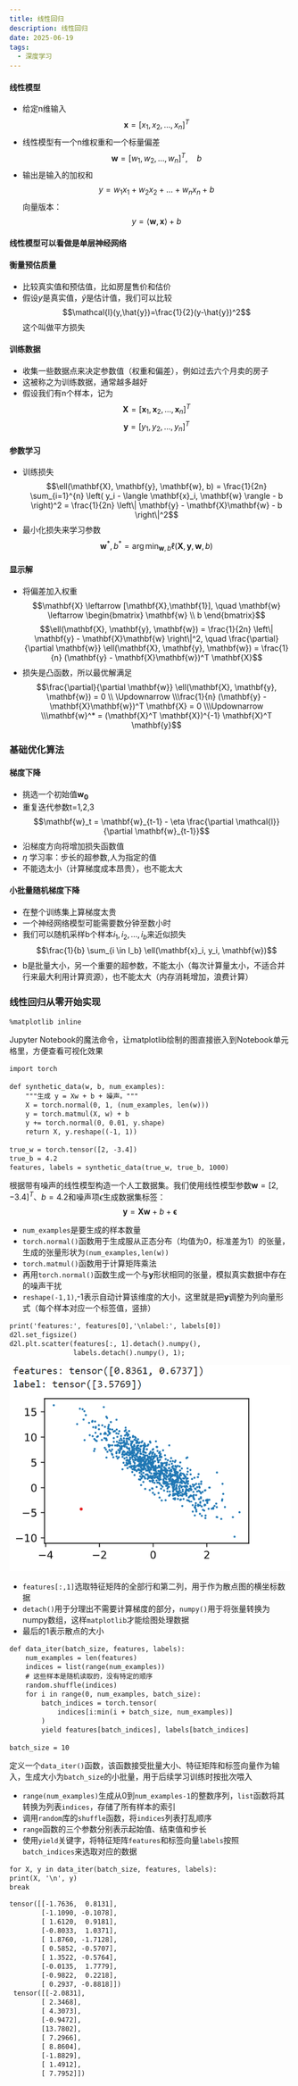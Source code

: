 ```yaml
---
title: 线性回归
description: 线性回归
date: 2025-06-19
tags:
  - 深度学习
---
```


#### 线性模型
* 给定n维输入 
$$\mathbf{x} = [x_1, x_2, \ldots, x_n]^T$$
* 线性模型有一个n维权重和一个标量偏差
$$\mathbf{w} = [w_1, w_2, \ldots, w_n]^T, \quad b$$
* 输出是输入的加权和
$$y = w_1 x_1 + w_2 x_2 + \ldots + w_n x_n + b$$
向量版本：
$$y = \langle \mathbf{w}, \mathbf{x} \rangle + b$$
#### 线性模型可以看做是单层神经网络

#### 衡量预估质量
* 比较真实值和预估值，比如房屋售价和估价
* 假设$y$是真实值，$\hat{y}$是估计值，我们可以比较
$$\mathcal{l}(y,\hat{y})=\frac{1}{2}(y-\hat{y})^2$$
这个叫做平方损失

#### 训练数据
* 收集一些数据点来决定参数值（权重和偏差），例如过去六个月卖的房子
* 这被称之为训练数据，通常越多越好
* 假设我们有n个样本，记为$$\mathbf{X} = \left[ \mathbf{x}_1, \mathbf{x}_2, \ldots, \mathbf{x}_n \right]^T$$$$\mathbf{y} = \left[ y_1, y_2, \ldots, y_n \right]^T$$
#### 参数学习
* 训练损失$$\ell(\mathbf{X}, \mathbf{y}, \mathbf{w}, b) = \frac{1}{2n} \sum_{i=1}^{n} \left( y_i - \langle \mathbf{x}_i, \mathbf{w} \rangle - b \right)^2 = \frac{1}{2n} \left\| \mathbf{y} - \mathbf{X}\mathbf{w} - b \right\|^2$$
* 最小化损失来学习参数$$\mathbf{w}^*, b^* = \arg\min_{\mathbf{w}, b} \ell(\mathbf{X}, \mathbf{y}, \mathbf{w}, b)$$
#### 显示解
* 将偏差加入权重$$\mathbf{X} \leftarrow [\mathbf{X},\mathbf{1}], \quad \mathbf{w} \leftarrow \begin{bmatrix} \mathbf{w} \\ b \end{bmatrix}$$
$$\ell(\mathbf{X}, \mathbf{y}, \mathbf{w}) = \frac{1}{2n} \left\| \mathbf{y} - \mathbf{X}\mathbf{w} \right\|^2, \quad \frac{\partial}{\partial \mathbf{w}} \ell(\mathbf{X}, \mathbf{y}, \mathbf{w}) = \frac{1}{n} (\mathbf{y} - \mathbf{X}\mathbf{w})^T \mathbf{X}$$
* 损失是凸函数，所以最优解满足$$\frac{\partial}{\partial \mathbf{w}} \ell(\mathbf{X}, \mathbf{y}, \mathbf{w}) = 0 \\
\Updownarrow \\\frac{1}{n} (\mathbf{y} - \mathbf{X}\mathbf{w})^T \mathbf{X} = 0 \\\Updownarrow \\\mathbf{w}^* = (\mathbf{X}^T \mathbf{X})^{-1} \mathbf{X}^T \mathbf{y}$$
### 基础优化算法
#### 梯度下降
* 挑选一个初始值$\mathbf{w_0}$
* 重复迭代参数t=1,2,3 $$\mathbf{w}_t = \mathbf{w}_{t-1} - \eta \frac{\partial \mathcal{l}}{\partial \mathbf{w}_{t-1}}$$
* 沿梯度方向将增加损失函数值
* $\eta$ 学习率：步长的超参数,人为指定的值
* 不能选太小（计算梯度成本昂贵），也不能太大
#### 小批量随机梯度下降
* 在整个训练集上算梯度太贵
* 一个神经网络模型可能需要数分钟至数小时
* 我们可以随机采样b个样本$i_1,i_2,\ldots,i_b$来近似损失$$\frac{1}{b} \sum_{i \in I_b} \ell(\mathbf{x}_i, y_i, \mathbf{w})$$
* b是批量大小，另一个重要的超参数，不能太小（每次计算量太小，不适合并行来最大利用计算资源），也不能太大（内存消耗增加，浪费计算）
### 线性回归从零开始实现
```
%matplotlib inline
```
Jupyter Notebook的魔法命令，让matplotlib绘制的图直接嵌入到Notebook单元格里，方便查看可视化效果
```
import torch

def synthetic_data(w, b, num_examples):
    """生成 y = Xw + b + 噪声。"""
    X = torch.normal(0, 1, (num_examples, len(w)))
    y = torch.matmul(X, w) + b
    y += torch.normal(0, 0.01, y.shape)
    return X, y.reshape((-1, 1))

true_w = torch.tensor([2, -3.4])
true_b = 4.2
features, labels = synthetic_data(true_w, true_b, 1000)
```
根据带有噪声的线性模型构造一个人工数据集。我们使用线性模型参数$\mathbf{w}=[2,-3.4]^T、b=4.2$和噪声项$\epsilon$生成数据集标签：$$\boldsymbol{y} = \boldsymbol{X}\boldsymbol{w} + b + \boldsymbol{\epsilon}$$
* `num_examples`是要生成的样本数量
* `torch.normal()`函数用于生成服从正态分布（均值为0，标准差为1）的张量，
生成的张量形状为`(num_examples,len(w))`
* `torch.matmul()`函数用于计算矩阵乘法
* 再用`torch.normal()`函数生成一个与$\mathbf{y}$形状相同的张量，模拟真实数据中存在的噪声干扰
* `reshape(-1,1)`,-1表示自动计算该维度的大小，这里就是把$\mathbf{y}$调整为列向量形式（每个样本对应一个标签值，竖排）
```
print('features:', features[0],'\nlabel:', labels[0])
d2l.set_figsize()
d2l.plt.scatter(features[:, 1].detach().numpy(), 
                labels.detach().numpy(), 1);
```
<img src="/public/线性回归1.png">

* `features[:,1]`选取特征矩阵的全部行和第二列，用于作为散点图的横坐标数据
* `detach()`用于分理出不需要计算梯度的部分，`numpy()`用于将张量转换为numpy数组，这样`matplotlib`才能绘图处理数据
* 最后的1表示散点的大小

```
def data_iter(batch_size, features, labels):
    num_examples = len(features)
    indices = list(range(num_examples))
    # 这些样本是随机读取的，没有特定的顺序
    random.shuffle(indices)
    for i in range(0, num_examples, batch_size):
        batch_indices = torch.tensor(
            indices[i:min(i + batch_size, num_examples)]
        )
        yield features[batch_indices], labels[batch_indices]

batch_size = 10
```
定义一个`data_iter()`函数，该函数接受批量大小、特征矩阵和标签向量作为输入，生成大小为`batch_size`的小批量，用于后续学习训练时按批次喂入
* `range(num_examples)`生成从0到`num_examples-1`的整数序列，`list`函数将其转换为列表`indices`，存储了所有样本的索引
* 调用`random`库的`shuffle`函数，将`indices`列表打乱顺序
* `range`函数的三个参数分别表示起始值、结束值和步长
* 使用`yield`关键字，将特征矩阵`features`和标签向量`labels`按照`batch_indices`来选取对应的数据
```
for X, y in data_iter(batch_size, features, labels):
print(X, '\n', y)
break
```
```
tensor([[-1.7636,  0.8131],
        [-1.1090, -0.1078],
        [ 1.6120,  0.9181],
        [-0.8033,  1.0371],
        [ 1.8760, -1.7128],
        [ 0.5852, -0.5707],
        [ 1.3522, -0.5764],
        [-0.0135,  1.7779],
        [-0.9822,  0.2218],
        [ 0.2937, -0.8818]]) 
 tensor([[-2.0831],
        [ 2.3468],
        [ 4.3073],
        [-0.9472],
        [13.7802],
        [ 7.2966],
        [ 8.8604],
        [-1.8829],
        [ 1.4912],
        [ 7.7952]])
```
